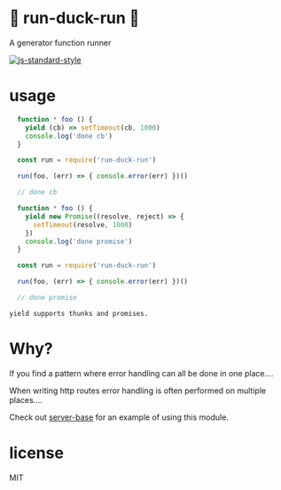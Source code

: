 # 🦆 run-duck-run 🦆

A generator function runner

[![js-standard-style](https://cdn.rawgit.com/feross/standard/master/badge.svg)](https://github.com/feross/standard)

# usage

```javascript
  function * foo () {
    yield (cb) => setTimeout(cb, 1000)
    console.log('done cb')
  }

  const run = require('run-duck-run')

  run(foo, (err) => { console.error(err) })()

  // done cb
```

```javascript
  function * foo () {
    yield new Promise((resolve, reject) => {
      setTimeout(resolve, 1000)
    })
    console.log('done promise')
  }

  const run = require('run-duck-run')

  run(foo, (err) => { console.error(err) })()

  // done promise
```

`yield supports thunks and promises.`

# Why?

If you find a pattern where error handling can all be done in one place....

When writing http routes error handling is often performed on multiple places....

Check out [server-base](https://npm.im/server-base) for an example of using this module.

# license

MIT
